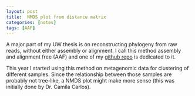 ```yaml
---
layout: post
title:  NMDS plot from distance matrix
categories: [notes]
tags: [AAF]
---
```


A major part of my UW thesis is on reconstructing phylogeny from raw reads, without either assembly or alignment. I call this method assembly and alignment free (AAF) and one of my [github repo](https://github.com/fanhuan/AAF) is dedicated to it.

This year I started using this method on metagenomic data for clustering of different samples. Since the relationship between those samples are probably not tree-like, a NMDS plot might make more sense (this was initially done by Dr. Camila Carlos).

